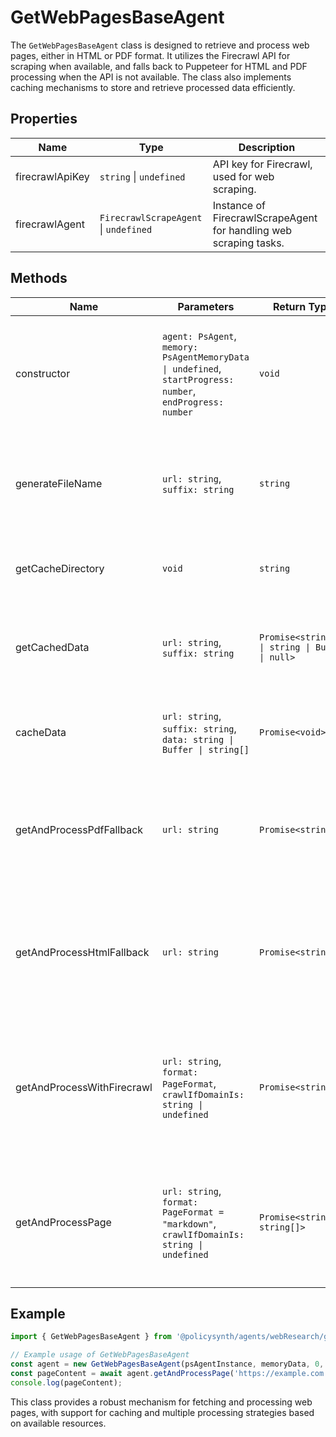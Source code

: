 # GetWebPagesBaseAgent

The `GetWebPagesBaseAgent` class is designed to retrieve and process web pages, either in HTML or PDF format. It utilizes the Firecrawl API for scraping when available, and falls back to Puppeteer for HTML and PDF processing when the API is not available. The class also implements caching mechanisms to store and retrieve processed data efficiently.

## Properties

| Name             | Type                  | Description                                                                 |
|------------------|-----------------------|-----------------------------------------------------------------------------|
| firecrawlApiKey  | `string` \| `undefined` | API key for Firecrawl, used for web scraping.                               |
| firecrawlAgent   | `FirecrawlScrapeAgent` \| `undefined` | Instance of FirecrawlScrapeAgent for handling web scraping tasks.           |

## Methods

| Name                      | Parameters                                                                 | Return Type                | Description                                                                                           |
|---------------------------|----------------------------------------------------------------------------|----------------------------|-------------------------------------------------------------------------------------------------------|
| constructor               | `agent: PsAgent`, `memory: PsAgentMemoryData \| undefined`, `startProgress: number`, `endProgress: number` | `void`                     | Initializes the agent with the given parameters and sets up Firecrawl if the API key is available.    |
| generateFileName          | `url: string`, `suffix: string`                                            | `string`                   | Generates a hashed file name for caching purposes based on the URL and suffix.                       |
| getCacheDirectory         | `void`                                                                     | `string`                   | Returns the directory path for caching web pages.                                                     |
| getCachedData             | `url: string`, `suffix: string`                                            | `Promise<string[] \| string \| Buffer \| null>` | Retrieves cached data if available for the given URL and suffix.                                      |
| cacheData                 | `url: string`, `suffix: string`, `data: string \| Buffer \| string[]`      | `Promise<void>`            | Caches the given data for the specified URL and suffix.                                               |
| getAndProcessPdfFallback  | `url: string`                                                              | `Promise<string>`          | Processes PDF files using Puppeteer as a fallback if Firecrawl is not available.                      |
| getAndProcessHtmlFallback | `url: string`                                                              | `Promise<string[]>`        | Processes HTML pages using Puppeteer as a fallback if Firecrawl is not available.                     |
| getAndProcessWithFirecrawl| `url: string`, `format: PageFormat`, `crawlIfDomainIs: string \| undefined` | `Promise<string[]>`        | Processes pages using the Firecrawl API, fetching both raw HTML and markdown, and caches the results. |
| getAndProcessPage         | `url: string`, `format: PageFormat = "markdown"`, `crawlIfDomainIs: string \| undefined` | `Promise<string \| string[]>` | Public method to retrieve and process a single page, using Firecrawl or Puppeteer as appropriate.     |

## Example

```typescript
import { GetWebPagesBaseAgent } from '@policysynth/agents/webResearch/getWebPagesBase.js';

// Example usage of GetWebPagesBaseAgent
const agent = new GetWebPagesBaseAgent(psAgentInstance, memoryData, 0, 100);
const pageContent = await agent.getAndProcessPage('https://example.com', 'markdown');
console.log(pageContent);
```

This class provides a robust mechanism for fetching and processing web pages, with support for caching and multiple processing strategies based on available resources.